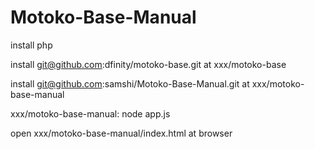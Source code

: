 # Motoko-Base-Manual

install php

install git@github.com:dfinity/motoko-base.git at xxx/motoko-base

install git@github.com:samshi/Motoko-Base-Manual.git at xxx/motoko-base-manual

xxx/motoko-base-manual: node app.js

open xxx/motoko-base-manual/index.html at browser
